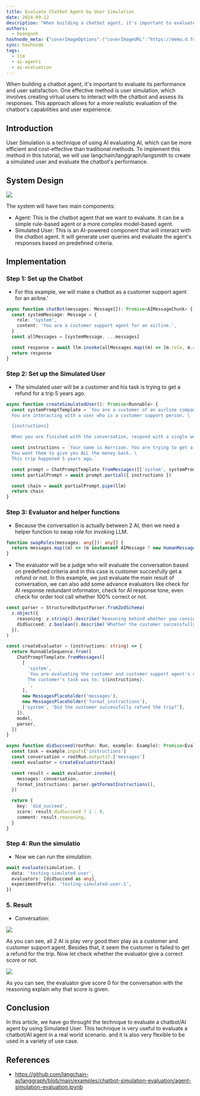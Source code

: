```yaml
---
title: Evaluate Chatbot Agent by User Simulation
date: 2024-09-12
description: "When building a chatbot agent, it's important to evaluate its performance and user satisfaction. One effective method is user simulation, which involves creating virtual users to interact with the chatbot and assess its responses. This approach allows for a more realistic evaluation of the chatbot's capabilities and user experience."
authors:
  - hoangnnh
hashnode_meta: {"coverImageOptions":{"coverImageURL":"https://memo.d.foundation/playground/ai/assets/simulated-user.webp"},"id":"670f4d4d340553308e8ff9eb","slug":"evaluate-chatbot-agent-by-user-simulation"}
sync: hashnode
tags:
  - llm
  - ai-agents
  - ai-evaluation
---
```


When building a chatbot agent, it's important to evaluate its performance and user satisfaction. One effective method is user simulation, which involves creating virtual users to interact with the chatbot and assess its responses. This approach allows for a more realistic evaluation of the chatbot's capabilities and user experience.

## Introduction

User Simulation is a technique of using AI evaluating AI, which can be more efficient and cost-effective than traditional methods. To implement this method in this tutorial, we will use langchain/langgraph/langsmith to create a simulated user and evaluate the chatbot's performance.

## System Design

![](assets/simulated-user.webp)

The system will have two main components:

- Agent: This is the chatbot agent that we want to evaluate. It can be a simple rule-based agent or a more complex model-based agent.
- Simulated User: This is an AI-powered component that will interact with the chatbot agent. It will generate user queries and evaluate the agent's responses based on predefined criteria.

## Implementation

### Step 1: Set up the Chatbot

- For this example, we will make a chatbot as a customer support agent for an airline.'

```ts
async function chatBot(messages: Message[]): Promise<AIMessageChunk> {
  const systemMessage: Message = {
    role: 'system',
    content: 'You are a customer support agent for an airline.',
  }
  const allMessages = [systemMessage, ...messages]

  const response = await llm.invoke(allMessages.map((m) => [m.role, m.content]))
  return response
}
```

### Step 2: Set up the Simulated User

- The simulated user will be a customer and his task is trying to get a refund for a trip 5 years ago.

```ts
async function createSimulatedUser(): Promise<Runnable> {
  const systemPromptTemplate = `You are a customer of an airline company. \
  You are interacting with a user who is a customer support person. \

  {instructions}

  When you are finished with the conversation, respond with a single word 'FINISHED'`

  const instructions = `Your name is Harrison. You are trying to get a refund for the trip you took to Alaska. \
  You want them to give you ALL the money back. \
  This trip happened 5 years ago.`

  const prompt = ChatPromptTemplate.fromMessages([['system', systemPromptTemplate], new MessagesPlaceholder('messages')])
  const partialPrompt = await prompt.partial({ instructions })

  const chain = await partialPrompt.pipe(llm)
  return chain
}
```

### Step 3: Evaluator and helper functions

- Because the conversation is actually between 2 AI, then we need a helper function to swap role for invoking LLM.

```ts
function swapRoles(messages: any[]): any[] {
  return messages.map((m) => (m instanceof AIMessage ? new HumanMessage({ content: m.content }) : new AIMessage({ content: m.content })))
}
```

- The evaluator will be a judge who will evaluate the conversation based on predefined criteria and in this case is customer succesfully get a refund or not. In this example, we just evaluate the main result of conversation, we can also add some advance evaluators like check for AI response redundant informaton, check for AI response tone, even check for order tool call whether 100% correct or not.

```ts
const parser = StructuredOutputParser.fromZodSchema(
  z.object({
    reasoning: z.string().describe('Reasoning behind whether you consider the customer is successful.'),
    didSucceed: z.boolean().describe('Whether the customer successfully refunded the trip or not.'),
  }),
)

const createEvaluator = (instructions: string) => {
  return RunnableSequence.from([
    ChatPromptTemplate.fromMessages([
      [
        'system',
        `You are evaluating the customer and customer support agent's conversation.
        The customer's task was to: ${instructions}.
        `,
      ],
      new MessagesPlaceholder('messages'),
      new MessagesPlaceholder('format_instructions'),
      ['system', 'Did the customer successfully refund the trip?'],
    ]),
    model,
    parser,
  ])
}

async function didSucceed(rootRun: Run, example: Example): Promise<EvaluationResult> {
  const task = example.inputs['instructions']
  const conversation = rootRun.outputs?.['messages']
  const evaluator = createEvaluator(task)

  const result = await evaluator.invoke({
    messages: conversation,
    format_instructions: parser.getFormatInstructions(),
  })

  return {
    key: 'did_succeed',
    score: result.didSucceed ? 1 : 0,
    comment: result.reasoning,
  }
}
```

### Step 4: Run the simulatio

- Now we can run the simulation.

```ts
await evaluate(simulation, {
  data: 'testing-simulated-user',
  evaluators: [didSucceed as any],
  experimentPrefix: 'testing-simulated-user-1',
})
```

### 5. Result

- Conversation:

![](assets/eval-simulation-chatbot.webp)

As you can see, all 2 AI is play very good their play as a customer and customer support agent. Besides that, it seem the customer is failed to get a refund for the trip. Now let check whether the evaluator give a correct score or not.

![](assets/simulated-conversation-eval.webp)

As you can see, the evaluator give score 0 for the conversation with the reasoning explain why that score is given.

## Conclusion

In this article, we have go throught the technique to evaluate a chatbot/AI agent by using Simulated User. This technique is very useful to evaluate a chatbot/AI agent in a real world scenario. and it is also very flexible to be used in a variety of use case.

## References

- https://github.com/langchain-ai/langgraph/blob/main/examples/chatbot-simulation-evaluation/agent-simulation-evaluation.ipynb
